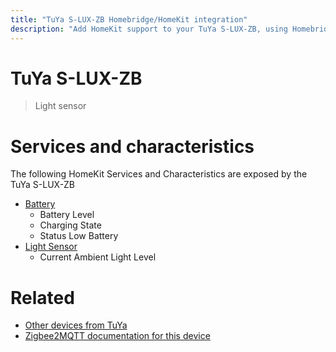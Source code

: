 ```yaml
---
title: "TuYa S-LUX-ZB Homebridge/HomeKit integration"
description: "Add HomeKit support to your TuYa S-LUX-ZB, using Homebridge, Zigbee2MQTT and homebridge-z2m."
---
```

<!---
This file has been GENERATED using src/docgen/docgen.ts
DO NOT EDIT THIS FILE MANUALLY!
-->
# TuYa S-LUX-ZB
> Light sensor


# Services and characteristics
The following HomeKit Services and Characteristics are exposed by
the TuYa S-LUX-ZB

* [Battery](../../battery.md)
  * Battery Level
  * Charging State
  * Status Low Battery
* [Light Sensor](../../sensors.md)
  * Current Ambient Light Level


# Related
* [Other devices from TuYa](../index.md#tuya)
* [Zigbee2MQTT documentation for this device](https://www.zigbee2mqtt.io/devices/S-LUX-ZB.html)